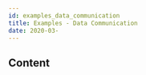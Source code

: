 ```yaml
---
id: examples_data_communication
title: Examples - Data Communication
date: 2020-03-
---
```



## Content